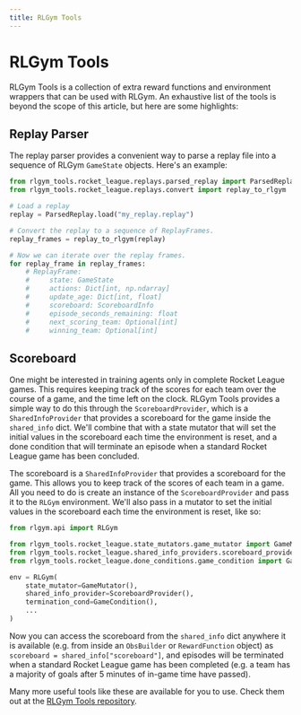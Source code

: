 ```yaml
---
title: RLGym Tools
---
```


# RLGym Tools

RLGym Tools is a collection of extra reward functions and environment wrappers that can be used with RLGym. An exhaustive list of the tools is beyond the scope of this article, but here are some highlights:

## Replay Parser
The replay parser provides a convenient way to parse a replay file into a sequence of RLGym `GameState` objects. Here's an example:
```python
from rlgym_tools.rocket_league.replays.parsed_replay import ParsedReplay
from rlgym_tools.rocket_league.replays.convert import replay_to_rlgym

# Load a replay
replay = ParsedReplay.load("my_replay.replay")

# Convert the replay to a sequence of ReplayFrames.
replay_frames = replay_to_rlgym(replay)

# Now we can iterate over the replay frames.
for replay_frame in replay_frames:
    # ReplayFrame:
    #     state: GameState
    #     actions: Dict[int, np.ndarray]
    #     update_age: Dict[int, float]
    #     scoreboard: ScoreboardInfo
    #     episode_seconds_remaining: float
    #     next_scoring_team: Optional[int]
    #     winning_team: Optional[int]

```

## Scoreboard
One might be interested in training agents only in complete Rocket League games. This requires keeping track of the scores for each team over the course of a game, and the time left on the clock. RLGym Tools provides a simple way to do this through the `ScoreboardProvider`, which is a `SharedInfoProvider` that provides a scoreboard for the game inside the `shared_info` dict. We'll combine that with a state mutator that will set the initial values in the scoreboard each time the environment is reset, and a done condition that will terminate an episode when a standard Rocket League game has been concluded.



The scoreboard is a `SharedInfoProvider` that provides a scoreboard for the game. This allows you to keep track of the scores of each team in a game. All you need to do is create an instance of the `ScoreboardProvider` and pass it to the `RLGym` environment. We'll also pass in a mutator to set the initial values in the scoreboard each time the environment is reset, like so:

```python
from rlgym.api import RLGym

from rlgym_tools.rocket_league.state_mutators.game_mutator import GameMutator
from rlgym_tools.rocket_league.shared_info_providers.scoreboard_provider import ScoreboardProvider
from rlgym_tools.rocket_league.done_conditions.game_condition import GameCondition

env = RLGym(
    state_mutator=GameMutator(),
    shared_info_provider=ScoreboardProvider(),
    termination_cond=GameCondition(),
    ...
)
```
Now you can access the scoreboard from the `shared_info` dict anywhere it is available (e.g. from inside an `ObsBuilder` or `RewardFunction` object) as `scoreboard = shared_info["scoreboard"]`, and episodes will be terminated when a standard Rocket League game has been completed (e.g. a team has a majority of goals after 5 minutes of in-game time have passed).

Many more useful tools like these are available for you to use. Check them out at the [RLGym Tools repository](https://github.com/rlgym/rlgym-tools).